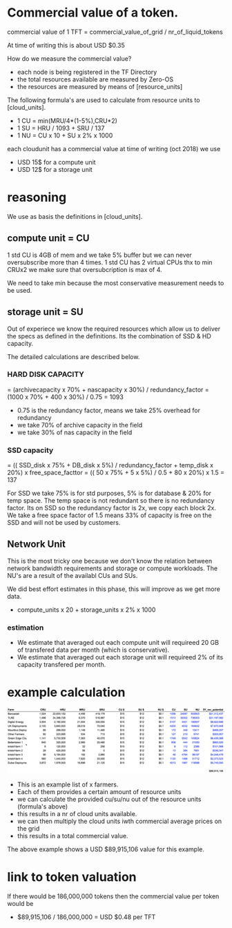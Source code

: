 
# Commercial value of a token.


commercial value of 1 TFT = commercial_value_of_grid / nr_of_liquid_tokens

At time of writing this is about USD $0.35

How do we measure the commercial value?

- each node is being registered in the TF Directory
- the total resources available are measured by Zero-OS 
- the resources are measured by means of [resource_units]

The following formula's are used to calculate from resource units to [cloud_units].

- 1 CU = min(MRU/4*(1-5%),CRU*2)
- 1 SU = HRU / 1093 + SRU / 137
- 1 NU = CU x 10 + SU x 2% x 1000

each cloudunit has a commercial value at time of writing (oct 2018) we use

- USD 15$ for a compute unit
- USD 12$ for a storage unit

# reasoning

We use as basis the definitions in [cloud_units].

## compute unit = CU


1 std CU is 4GB of mem and we take 5% buffer 
but we can never oversubscribe more than 4 times.
1 std CU has 2 virtual CPUs thx to min CRUx2 we make sure that oversubcription is max of 4.

We need to take min because the most conservative measurement needs to be used.

## storage unit = SU

Out of experiece we know the required resources which allow us to deliver the specs as defined in the definitions.
Its the combination of SSD & HD capacity. 

The detailed calculations are described below.

### HARD DISK CAPACITY

= (archivecapacity x 70% + nascapacity x 30%) / redundancy_factor
= (1000 x 70% + 400 x 30%) / 0.75 = 1093

- 0.75 is the redundancy factor, means we take 25% overhead for redundancy
- we take 70% of archive capacity in the field
- we take 30% of nas capacity in the field

### SSD capacity

= (( SSD_disk x 75% + DB_disk x 5%) / redundancy_factor + temp_disk x 20%) x free_space_facttor
= (( 50 x 75% + 5 x 5%) / 0.5 + 80 x 20%) x 1.5
= 137

For SSD we take 75% is for std purposes, 5% is for database & 20% for temp space.
The temp space is not redundant so there is no redundancy factor.
Its on SSD so the redundancy factor is 2x, we copy each block 2x.
We take a free space factor of 1.5 means 33% of capacity is free on the SSD and will not be used by customers.

## Network Unit

This is the most tricky one because we don't know the relation between network bandwidth requirements and storage or compute workloads. The NU's are a result of the availabl CUs and SUs.

We did best effort estimates in this phase, this will improve as we get more data.

- compute_units x 20 + storage_units x 2% x 1000

### estimation

- We estimate that averaged out each compute unit will requireed 20 GB of transfered data per month (which is conservative).
- We estimate that averaged out each storage unit will requireed 2% of its capacity transfered per month.


# example calculation

![](images/token_value_calc.png)

- This is an example list of x farmers.
- Each of them provides a certain amount of resource units
- we can calculate the provided cu/su/nu out of the resource units (formula's above)
- this results in a nr of cloud units available.
- we can then multiply the cloud units iwth commercial average prices on the grid
- this results in a total commercial value.

The above example shows a USD $89,915,106 value for this example.

# link to token valuation

If there would be 186,000,000 tokens then the commercial value per token would be

- $89,915,106 / 186,000,000 = USD $0.48 per TFT



